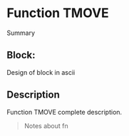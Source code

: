 # Function TMOVE
Summary

## Block:
Design of block in ascii

## Description
Function TMOVE complete description.
>Notes about fn

